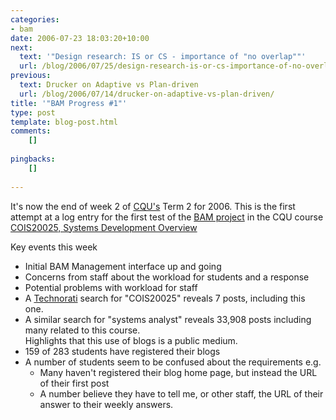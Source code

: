 ```yaml
---
categories:
- bam
date: 2006-07-23 18:03:20+10:00
next:
  text: '"Design research: IS or CS - importance of "no overlap""'
  url: /blog/2006/07/25/design-research-is-or-cs-importance-of-no-overlap/
previous:
  text: Drucker on Adaptive vs Plan-driven
  url: /blog/2006/07/14/drucker-on-adaptive-vs-plan-driven/
title: '"BAM Progress #1"'
type: post
template: blog-post.html
comments:
    []
    
pingbacks:
    []
    
---
```

It's now the end of week 2 of [CQU's](http://www.cqu.edu.au/) Term 2 for 2006. This is the first attempt at a log entry for the first test of the [BAM project](/blog/research/bam-blog-aggregation-management/) in the CQU course [COIS20025, Systems Development Overview](http://webfuse.cqu.edu.au/Courses/2006/T2/COIS20025/)

Key events this week

- Initial BAM Management interface up and going
- Concerns from staff about the workload for students and a response
- Potential problems with workload for staff
- A [Technorati](http://technorati.com/) search for "COIS20025" reveals 7 posts, including this one.
- A similar search for "systems analyst" reveals 33,908 posts including many related to this course.  
    Highlights that this use of blogs is a public medium.
- 159 of 283 students have registered their blogs
- A number of students seem to be confused about the requirements e.g.
    - Many haven't registered their blog home page, but instead the URL of their first post
    - A number believe they have to tell me, or other staff, the URL of their answer to their weekly answers.